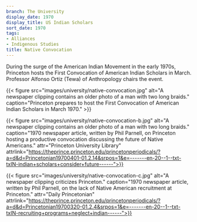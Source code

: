 ```yaml
---
branch: The University
display_date: 1970
display_title: US Indian Scholars
sort_date: 1970
tags:
- Alliances
- Indigenous Studies
title: Native Convocation
---
```


During the surge of the American Indian Movement in the early 1970s, Princeton hosts the First Convocation of American Indian Scholars in March. Professor Alfonso Ortiz (Tewa) of Anthropology chairs the event.

{{< figure src="images/university/native-convocation.jpg" alt="A newspaper clipping contains an older photo of a man with two long braids." caption="Princeton prepares to host the First Convocation of American Indian Scholars in March 1970." >}}


{{< figure src="images/university/native-convocation-b.jpg" alt="A newspaper clipping contains an older photo of a man with two long braids." caption="1970 newspaper article, written by Phil Parnell, on Princeton hosting a productive convocation discussing the future of Native Americans." attr="Princeton University Library" attrlink="https://theprince.princeton.edu/princetonperiodicals/?a=d&d=Princetonian19700401-01.2.14&srpos=1&e=-------en-20--1--txt-txIN-indian+scholars+consider+future------">}}


{{< figure src="images/university/native-convocation-c.jpg" alt="A newspaper clipping criticizes Princeton." caption="1970 newspaper article, written by Phil Parnell, on the lack of Native American recruitment at Princeton." attr="Daily Princetonian" attrlink="https://theprince.princeton.edu/princetonperiodicals/?a=d&d=Princetonian19700320-01.2.4&srpos=1&e=-------en-20--1--txt-txIN-recruiting+programs+neglect+indian------">}}
